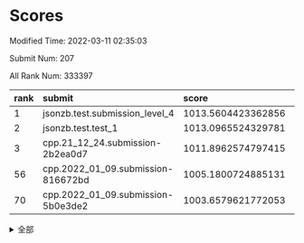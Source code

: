 # Scores

Modified Time: 2022-03-11 02:35:03

Submit Num: 207

All Rank Num: 333397

| rank |               submit               |       score        |       sigma        | pk_num |
| :--- | :--------------------------------- | :----------------- | :----------------- | :----- |
| 1    | jsonzb.test.submission_level_4     | 1013.5604423362856 | 0.807320041245534  | 6440   |
| 2    | jsonzb.test.test_1                 | 1013.0965524329781 | 0.807613606475642  | 6443   |
| 3    | cpp.21_12_24.submission-2b2ea0d7   | 1011.8962574797415 | 0.8028756411173128 | 6439   |
| 56   | cpp.2022_01_09.submission-816672bd | 1005.1800724885131 | 0.7260853373415468 | 6445   |
| 70   | cpp.2022_01_09.submission-5b0e3de2 | 1003.6579621772053 | 0.7104898584630553 | 6443   |


<details>
<summary>全部</summary>

| rank |                 submit                 |       score        |       sigma        | pk_num |
| :--- | :------------------------------------- | :----------------- | :----------------- | :----- |
| 1    | jsonzb.test.submission_level_4         | 1013.5604423362856 | 0.807320041245534  | 6440   |
| 2    | jsonzb.test.test_1                     | 1013.0965524329781 | 0.807613606475642  | 6443   |
| 3    | cpp.21_12_24.submission-2b2ea0d7       | 1011.8962574797415 | 0.8028756411173128 | 6439   |
| 4    | gobigger.level_3.submission_level_3_44 | 1011.6787428837421 | 0.7626750194835622 | 6444   |
| 5    | gobigger.level_3.submission_level_3_41 | 1011.4120451824776 | 0.7628297038616771 | 6441   |
| 6    | gobigger.level_3.submission_level_3_45 | 1011.36910782299   | 0.7818677612079161 | 6441   |
| 7    | gobigger.level_3.submission_level_3_11 | 1011.041597818327  | 0.7704175780488014 | 6446   |
| 8    | gobigger.level_3.submission_level_3_14 | 1010.9990415993631 | 0.7518176203026175 | 6443   |
| 9    | gobigger.level_3.submission_level_3_42 | 1010.9079469405493 | 0.7769505355741803 | 6443   |
| 10   | gobigger.level_3.submission_level_3_1  | 1010.9067473651525 | 0.7842476725356764 | 6441   |
| 11   | gobigger.level_3.submission_level_3_17 | 1010.8625731062637 | 0.797716919860078  | 6437   |
| 12   | gobigger.level_3.submission_level_3_46 | 1010.8590115361991 | 0.7675886755288296 | 6445   |
| 13   | gobigger.level_3.submission_level_3_30 | 1010.8518232426361 | 0.7562455597094878 | 6440   |
| 14   | gobigger.level_3.submission_level_3_5  | 1010.6950837379017 | 0.7635093532341886 | 6440   |
| 15   | gobigger.level_3.submission_level_3_23 | 1010.685432648763  | 0.7708956094642607 | 6446   |
| 16   | gobigger.level_3.submission_level_3_39 | 1010.6165087237289 | 0.7876068702264316 | 6448   |
| 17   | gobigger.level_3.submission_level_3_26 | 1010.565219768366  | 0.7509320023758401 | 6437   |
| 18   | gobigger.level_3.submission_level_3_6  | 1010.5523246015853 | 0.7867813839819696 | 6444   |
| 19   | gobigger.level_3.submission_level_3_25 | 1010.4545233726536 | 0.7785768482503197 | 6437   |
| 20   | gobigger.level_3.submission_level_3_4  | 1010.3634056497424 | 0.7659807662864143 | 6442   |
| 21   | gobigger.level_3.submission_level_3_43 | 1010.3423147701178 | 0.7646313807198172 | 6449   |
| 22   | gobigger.level_3.submission_level_3_48 | 1010.2838735653352 | 0.7787631096042944 | 6442   |
| 23   | gobigger.level_3.submission_level_3_13 | 1010.2217259620674 | 0.7475933956738354 | 6442   |
| 24   | gobigger.level_3.submission_level_3_36 | 1010.0884930575755 | 0.7711576002027211 | 6445   |
| 25   | gobigger.level_3.submission_level_3_7  | 1010.052625664717  | 0.7419154639754414 | 6442   |
| 26   | gobigger.level_3.submission_level_3_19 | 1010.0414808321676 | 0.7642905748074609 | 6442   |
| 27   | gobigger.level_3.submission_level_3_40 | 1010.0029130285865 | 0.7512936401205741 | 6438   |
| 28   | gobigger.level_3.submission_level_3_29 | 1009.9931947108113 | 0.7741261767939789 | 6443   |
| 29   | gobigger.level_3.submission_level_3_12 | 1009.987170319741  | 0.7527622257677808 | 6438   |
| 30   | gobigger.level_3.submission_level_3_24 | 1009.9844159338595 | 0.7593565341070573 | 6441   |
| 31   | gobigger.level_3.submission_level_3_16 | 1009.9538946297818 | 0.737939444247502  | 6439   |
| 32   | gobigger.level_3.submission_level_3_31 | 1009.8879272698639 | 0.7544450223121145 | 6442   |
| 33   | gobigger.level_3.submission_level_3_10 | 1009.8703761292725 | 0.75576704308941   | 6448   |
| 34   | gobigger.level_3.submission_level_3_35 | 1009.8466074676246 | 0.7431900376615431 | 6438   |
| 35   | gobigger.level_3.submission_level_3_3  | 1009.8313472282528 | 0.7361517770619683 | 6448   |
| 36   | gobigger.level_3.submission_level_3_49 | 1009.8235738840488 | 0.7574895905388467 | 6439   |
| 37   | gobigger.level_3.submission_level_3_37 | 1009.8079212969511 | 0.7688361038102212 | 6445   |
| 38   | gobigger.level_3.submission_level_3_20 | 1009.78821496179   | 0.7499044510643175 | 6443   |
| 39   | gobigger.level_3.submission_level_3_27 | 1009.7532435915083 | 0.7677502581741288 | 6443   |
| 40   | gobigger.level_3.submission_level_3_8  | 1009.7466386627389 | 0.7557047312414268 | 6443   |
| 41   | gobigger.level_3.submission_level_3_33 | 1009.7209316980145 | 0.7609071376075401 | 6447   |
| 42   | gobigger.level_3.submission_level_3_0  | 1009.5225513469817 | 0.7647578135493691 | 6438   |
| 43   | gobigger.level_3.submission_level_3_18 | 1009.4871193370847 | 0.7552261384835346 | 6441   |
| 44   | gobigger.level_3.submission_level_3_22 | 1009.4266580245223 | 0.7581030990308754 | 6439   |
| 45   | gobigger.level_3.submission_level_3_28 | 1009.4100412352943 | 0.7482897649009187 | 6441   |
| 46   | gobigger.level_3.submission_level_3_21 | 1009.3362451336898 | 0.7601568482559558 | 6441   |
| 47   | gobigger.level_3.submission_level_3_38 | 1009.108615951352  | 0.7503413578203156 | 6445   |
| 48   | gobigger.level_3.submission_level_3_34 | 1009.0382853096668 | 0.7623571683630614 | 6442   |
| 49   | gobigger.level_3.submission_level_3_32 | 1008.7475236439728 | 0.7645034196117817 | 6445   |
| 50   | gobigger.level_3.submission_level_3_2  | 1008.6022645931388 | 0.7322455660213119 | 6439   |
| 51   | gobigger.level_3.submission_level_3_9  | 1008.5617461459158 | 0.7507700382145381 | 6443   |
| 52   | gobigger.level_3.submission_level_3_15 | 1008.3291004689085 | 0.7532579636476079 | 6442   |
| 53   | gobigger.level_3.submission_level_3_47 | 1007.6943247902635 | 0.7481487613169598 | 6444   |
| 54   | gobigger.level_1.submission_level_1_11 | 1005.6629956901733 | 0.7272227029011252 | 6438   |
| 55   | gobigger.level_1.submission_level_1_34 | 1005.2756194292499 | 0.7206105033219643 | 6441   |
| 56   | cpp.2022_01_09.submission-816672bd     | 1005.1800724885131 | 0.7260853373415468 | 6445   |
| 57   | gobigger.level_1.submission_level_1_29 | 1005.145782683683  | 0.7236729619433    | 6447   |
| 58   | gobigger.level_1.submission_level_1_26 | 1005.0224659991629 | 0.7205226058709814 | 6444   |
| 59   | gobigger.level_1.submission_level_1_2  | 1004.8690274741307 | 0.7348355971800787 | 6443   |
| 60   | gobigger.level_1.submission_level_1_19 | 1004.6826155066167 | 0.7299456592762388 | 6447   |
| 61   | gobigger.level_1.submission_level_1_32 | 1004.6564668926823 | 0.7187574061205043 | 6442   |
| 62   | gobigger.level_1.submission_level_1_42 | 1004.0942951452798 | 0.7114693020462027 | 6442   |
| 63   | gobigger.level_1.submission_level_1_12 | 1003.9935438701386 | 0.7162398793921377 | 6441   |
| 64   | gobigger.level_1.submission_level_1_15 | 1003.8491532311083 | 0.7306794081576896 | 6445   |
| 65   | gobigger.level_1.submission_level_1_35 | 1003.8437792887362 | 0.735445756601954  | 6445   |
| 66   | gobigger.level_1.submission_level_1_6  | 1003.8158043254934 | 0.723784709116095  | 6445   |
| 67   | gobigger.level_1.submission_level_1_17 | 1003.794399467903  | 0.7175301197313677 | 6446   |
| 68   | gobigger.level_1.submission_level_1_46 | 1003.7909294279983 | 0.721163149093796  | 6444   |
| 69   | gobigger.level_1.submission_level_1_7  | 1003.7829213208013 | 0.7233186547382927 | 6445   |
| 70   | cpp.2022_01_09.submission-5b0e3de2     | 1003.6579621772053 | 0.7104898584630553 | 6443   |
| 71   | gobigger.level_1.submission_level_1_44 | 1003.6175834661145 | 0.7196308801902258 | 6440   |
| 72   | gobigger.level_1.submission_level_1_21 | 1003.6098173852226 | 0.7105445056714987 | 6445   |
| 73   | gobigger.level_1.submission_level_1_49 | 1003.5350200055394 | 0.7078448366240067 | 6444   |
| 74   | gobigger.level_1.submission_level_1_1  | 1003.5234216119976 | 0.7095813613815494 | 6443   |
| 75   | gobigger.level_1.submission_level_1_27 | 1003.4802419582363 | 0.7228268685011329 | 6439   |
| 76   | gobigger.level_1.submission_level_1_18 | 1003.4788972252571 | 0.714084343308763  | 6442   |
| 77   | gobigger.level_1.submission_level_1_30 | 1003.4699583409877 | 0.7170392647315594 | 6448   |
| 78   | gobigger.level_1.submission_level_1_9  | 1003.4665244219968 | 0.7098538657573923 | 6442   |
| 79   | gobigger.level_1.submission_level_1_45 | 1003.4656156970527 | 0.7207663918449763 | 6440   |
| 80   | gobigger.level_1.submission_level_1_37 | 1003.4356601410669 | 0.7191406503663927 | 6441   |
| 81   | gobigger.level_1.submission_level_1_16 | 1003.4274632802153 | 0.7161837311916233 | 6441   |
| 82   | gobigger.level_1.submission_level_1_3  | 1003.3827618198482 | 0.7149582168602133 | 6443   |
| 83   | gobigger.level_1.submission_level_1_13 | 1003.2922107054535 | 0.7225397180139445 | 6441   |
| 84   | gobigger.level_1.submission_level_1_33 | 1003.2834923959866 | 0.7169415119364558 | 6441   |
| 85   | gobigger.level_1.submission_level_1_48 | 1003.1928122695497 | 0.70926545797052   | 6441   |
| 86   | gobigger.level_1.submission_level_1_25 | 1003.1923737861448 | 0.7172743873115712 | 6443   |
| 87   | gobigger.level_1.submission_level_1_40 | 1003.0801249974586 | 0.7166497826291508 | 6439   |
| 88   | gobigger.level_1.submission_level_1_23 | 1003.0038652126726 | 0.7133513002771941 | 6441   |
| 89   | gobigger.level_1.submission_level_1_43 | 1002.9382589398438 | 0.7176077756275501 | 6438   |
| 90   | gobigger.level_1.submission_level_1_22 | 1002.9050862607569 | 0.7297542618054358 | 6441   |
| 91   | gobigger.level_1.submission_level_1_41 | 1002.8707788410541 | 0.7125500313569154 | 6436   |
| 92   | gobigger.level_1.submission_level_1_5  | 1002.7976739351636 | 0.7142668779362213 | 6443   |
| 93   | gobigger.level_1.submission_level_1_14 | 1002.7952587467081 | 0.7139180357767909 | 6443   |
| 94   | gobigger.level_1.submission_level_1_39 | 1002.7613857523602 | 0.7143136705092088 | 6447   |
| 95   | gobigger.level_1.submission_level_1_8  | 1002.758037470056  | 0.7227372880032294 | 6444   |
| 96   | gobigger.level_1.submission_level_1_31 | 1002.7405706285526 | 0.7163050337052981 | 6446   |
| 97   | gobigger.level_1.submission_level_1_4  | 1002.7074239645582 | 0.7144354770533653 | 6452   |
| 98   | gobigger.level_1.submission_level_1_10 | 1002.6196383733522 | 0.7053423432539604 | 6439   |
| 99   | gobigger.level_1.submission_level_1_38 | 1002.5911846419169 | 0.7146771650649703 | 6443   |
| 100  | gobigger.level_1.submission_level_1_0  | 1002.5667298952887 | 0.7153876100736822 | 6441   |
| 101  | gobigger.level_1.submission_level_1_28 | 1002.5507695055031 | 0.7174158768915669 | 6444   |
| 102  | gobigger.level_1.submission_level_1_24 | 1002.4539429431621 | 0.7157155095194885 | 6442   |
| 103  | gobigger.level_1.submission_level_1_20 | 1002.353260243033  | 0.7088319629258628 | 6443   |
| 104  | gobigger.level_1.submission_level_1_36 | 1002.2632949245713 | 0.7149841118048812 | 6442   |
| 105  | gobigger.level_1.submission_level_1_47 | 1002.1765912554739 | 0.7229932698432853 | 6442   |
| 106  | gobigger.random.submission_random_11   | 997.3452465933726  | 0.7177624262613562 | 6446   |
| 107  | gobigger.random.submission_random_29   | 997.2995522297585  | 0.6968625089264149 | 6442   |
| 108  | gobigger.random.submission_random_43   | 997.2771219575824  | 0.7079245839027168 | 6440   |
| 109  | gobigger.random.submission_random_31   | 997.1023717991516  | 0.6979904518191532 | 6439   |
| 110  | gobigger.random.submission_random_5    | 997.003763874769   | 0.7131876360694287 | 6436   |
| 111  | gobigger.random.submission_random_33   | 996.8464251840014  | 0.7182840879191563 | 6448   |
| 112  | gobigger.random.submission_random_19   | 996.8345809753345  | 0.7141200231352163 | 6445   |
| 113  | gobigger.random.submission_random_41   | 996.7970037529058  | 0.6999309339202562 | 6442   |
| 114  | gobigger.random.submission_random_49   | 996.6817013787154  | 0.703840355802404  | 6443   |
| 115  | gobigger.random.submission_random_46   | 996.6510177976811  | 0.6992513550240419 | 6443   |
| 116  | gobigger.random.submission_random_42   | 996.5624293744143  | 0.7132190036027767 | 6445   |
| 117  | gobigger.random.submission_random_30   | 996.5419697419477  | 0.7185821549331181 | 6446   |
| 118  | gobigger.random.submission_random_2    | 996.5358392015208  | 0.7169638019064564 | 6444   |
| 119  | gobigger.random.submission_random_40   | 996.4879093478025  | 0.706820606056565  | 6444   |
| 120  | gobigger.random.submission_random_26   | 996.468547912077   | 0.7183567168906594 | 6442   |
| 121  | gobigger.random.submission_random_16   | 996.4431620777893  | 0.7093685662721214 | 6444   |
| 122  | gobigger.random.submission_random_23   | 996.4160162465407  | 0.7238696746547527 | 6441   |
| 123  | gobigger.random.submission_random_47   | 996.3665232171543  | 0.7182233301560298 | 6443   |
| 124  | gobigger.random.submission_random_24   | 996.3579554157021  | 0.715010983659982  | 6443   |
| 125  | gobigger.random.submission_random_34   | 996.2484822635075  | 0.7057049350387387 | 6443   |
| 126  | gobigger.random.submission_random_38   | 996.1270529174666  | 0.7217675319012804 | 6449   |
| 127  | gobigger.random.submission_random_48   | 996.0961987688253  | 0.7001310389382929 | 6448   |
| 128  | gobigger.random.submission_random_22   | 996.0915066721428  | 0.7196619900989447 | 6440   |
| 129  | gobigger.random.submission_random_8    | 996.0454901547641  | 0.6965725210988277 | 6440   |
| 130  | gobigger.random.submission_random_13   | 996.0355601911525  | 0.7072911620827859 | 6441   |
| 131  | gobigger.random.submission_random_6    | 995.9714411522392  | 0.7180123868075498 | 6445   |
| 132  | gobigger.random.submission_random_4    | 995.9208236134679  | 0.7047278081521711 | 6444   |
| 133  | gobigger.random.submission_random_25   | 995.9092577873381  | 0.7193881438477674 | 6439   |
| 134  | gobigger.random.submission_random_45   | 995.8672031249607  | 0.7046802121754442 | 6440   |
| 135  | gobigger.random.submission_random_20   | 995.8061774164694  | 0.7125071362311908 | 6444   |
| 136  | gobigger.random.submission_random_7    | 995.7789361280677  | 0.7111587416252686 | 6440   |
| 137  | gobigger.random.submission_random_36   | 995.7449567420658  | 0.7204654802891922 | 6448   |
| 138  | gobigger.random.submission_random_0    | 995.7287815226922  | 0.7104403463123224 | 6443   |
| 139  | gobigger.random.submission_random_14   | 995.6668484136397  | 0.70424014970313   | 6442   |
| 140  | gobigger.random.submission_random_27   | 995.6036611407051  | 0.7220372821365932 | 6442   |
| 141  | gobigger.random.submission_random_12   | 995.5901415041064  | 0.7202756758287804 | 6440   |
| 142  | gobigger.random.submission_random_15   | 995.548680401855   | 0.708021254885078  | 6446   |
| 143  | gobigger.random.submission_random_32   | 995.5270039821842  | 0.7140916576403231 | 6440   |
| 144  | gobigger.random.submission_random_21   | 995.5002353876633  | 0.7207566318185917 | 6444   |
| 145  | gobigger.random.submission_random_39   | 995.4924828234223  | 0.7260097880785451 | 6438   |
| 146  | gobigger.random.submission_random_9    | 995.4699364076337  | 0.7047931584241786 | 6445   |
| 147  | gobigger.random.submission_random_3    | 995.417225771502   | 0.7086662466700903 | 6445   |
| 148  | gobigger.random.submission_random_35   | 995.4042687997296  | 0.7135442074714357 | 6442   |
| 149  | gobigger.random.submission_random_18   | 995.343450543321   | 0.7090078589240326 | 6444   |
| 150  | gobigger.random.submission_random_10   | 995.3385334224864  | 0.7250490529209348 | 6442   |
| 151  | gobigger.random.submission_random_37   | 995.1632114370705  | 0.7225195970662216 | 6442   |
| 152  | gobigger.random.submission_random_17   | 995.119822021286   | 0.7193710386665885 | 6439   |
| 153  | gobigger.random.submission_random_44   | 995.0595761246245  | 0.7109680414400661 | 6443   |
| 154  | gobigger.random.submission_random_28   | 995.05412642429    | 0.7184235350491287 | 6442   |
| 155  | gobigger.random.submission_random_1    | 994.79439605229    | 0.7076378308650013 | 6445   |
| 156  | gobigger.level_2.submission_level_2_48 | 993.8440067575301  | 0.7442480186709463 | 6440   |
| 157  | gobigger.level_2.submission_level_2_9  | 993.7330022201558  | 0.7471861765212222 | 6447   |
| 158  | gobigger.level_2.submission_level_2_28 | 993.598321792346   | 0.7434875486711072 | 6437   |
| 159  | gobigger.level_2.submission_level_2_36 | 992.9832727088067  | 0.7558456915154962 | 6444   |
| 160  | gobigger.level_2.submission_level_2_30 | 992.810557651284   | 0.744357217116468  | 6438   |
| 161  | gobigger.level_2.submission_level_2_19 | 992.6624818262937  | 0.7578250560283942 | 6439   |
| 162  | gobigger.level_2.submission_level_2_39 | 992.6453738430062  | 0.7495585683147449 | 6442   |
| 163  | gobigger.level_2.submission_level_2_49 | 992.6259210149536  | 0.7436228036685189 | 6445   |
| 164  | gobigger.level_2.submission_level_2_20 | 992.5819349216443  | 0.7531104451462802 | 6440   |
| 165  | gobigger.level_2.submission_level_2_45 | 992.5810130030441  | 0.7607484394053657 | 6447   |
| 166  | gobigger.level_2.submission_level_2_34 | 992.5722990882325  | 0.753068252930234  | 6444   |
| 167  | gobigger.level_2.submission_level_2_8  | 992.4581014373807  | 0.7459540012558418 | 6445   |
| 168  | gobigger.level_2.submission_level_2_11 | 992.457465880297   | 0.7379085710691741 | 6442   |
| 169  | gobigger.level_2.submission_level_2_47 | 992.3509026173209  | 0.7421053701302022 | 6442   |
| 170  | gobigger.level_2.submission_level_2_43 | 992.2844115016674  | 0.7403035758153472 | 6439   |
| 171  | gobigger.level_2.submission_level_2_41 | 992.2261489974624  | 0.7441651591705045 | 6437   |
| 172  | gobigger.level_2.submission_level_2_33 | 992.1594056462833  | 0.7361014224240247 | 6444   |
| 173  | gobigger.level_2.submission_level_2_6  | 992.1021491378838  | 0.758951640409429  | 6444   |
| 174  | gobigger.level_2.submission_level_2_35 | 992.0910598193094  | 0.7665960984783677 | 6445   |
| 175  | gobigger.level_2.submission_level_2_5  | 992.0668329043567  | 0.7560762156854287 | 6441   |
| 176  | gobigger.level_2.submission_level_2_18 | 992.0613870336056  | 0.7396943572053261 | 6445   |
| 177  | gobigger.level_2.submission_level_2_31 | 991.8148244810371  | 0.7459525420331476 | 6443   |
| 178  | gobigger.level_2.submission_level_2_10 | 991.8040228935919  | 0.7396506489908075 | 6442   |
| 179  | gobigger.level_2.submission_level_2_12 | 991.747363395921   | 0.7441353063243606 | 6438   |
| 180  | gobigger.level_2.submission_level_2_21 | 991.7169423620901  | 0.7672321683696477 | 6439   |
| 181  | gobigger.level_2.submission_level_2_38 | 991.6880518481141  | 0.7727004061644758 | 6440   |
| 182  | gobigger.level_2.submission_level_2_15 | 991.649429051149   | 0.7636296798475322 | 6441   |
| 183  | gobigger.level_2.submission_level_2_7  | 991.6459995405286  | 0.7543355091172842 | 6442   |
| 184  | gobigger.level_2.submission_level_2_4  | 991.617482900027   | 0.75525706287342   | 6446   |
| 185  | gobigger.level_2.submission_level_2_1  | 991.6040968832135  | 0.7395936963837532 | 6438   |
| 186  | gobigger.level_2.submission_level_2_3  | 991.5928114596618  | 0.7444178591283438 | 6444   |
| 187  | gobigger.level_2.submission_level_2_2  | 991.5766653790394  | 0.7434795280821015 | 6446   |
| 188  | gobigger.level_2.submission_level_2_40 | 991.5620112301466  | 0.7576198057712343 | 6443   |
| 189  | gobigger.level_2.submission_level_2_23 | 991.528257851247   | 0.7656240192944354 | 6442   |
| 190  | gobigger.level_2.submission_level_2_42 | 991.5095994678387  | 0.7378779455143507 | 6444   |
| 191  | gobigger.level_2.submission_level_2_27 | 991.4241112920927  | 0.7493967834000329 | 6445   |
| 192  | gobigger.level_2.submission_level_2_13 | 991.4210449930657  | 0.7526751751316159 | 6442   |
| 193  | gobigger.level_2.submission_level_2_0  | 991.4118504738633  | 0.7680515949149423 | 6441   |
| 194  | gobigger.level_2.submission_level_2_16 | 991.3966377940077  | 0.7518068328440665 | 6439   |
| 195  | gobigger.level_2.submission_level_2_14 | 991.3051135402648  | 0.7482818090637936 | 6445   |
| 196  | gobigger.level_2.submission_level_2_22 | 991.1448823321815  | 0.7523432911441501 | 6446   |
| 197  | gobigger.level_2.submission_level_2_44 | 991.1383186966102  | 0.7588973478445942 | 6439   |
| 198  | gobigger.level_2.submission_level_2_32 | 991.1259069324277  | 0.7459172771074207 | 6445   |
| 199  | gobigger.level_2.submission_level_2_24 | 990.932696008048   | 0.7479025050354315 | 6442   |
| 200  | gobigger.level_2.submission_level_2_25 | 990.9036404600681  | 0.7526316834432616 | 6438   |
| 201  | gobigger.level_2.submission_level_2_29 | 990.7861539981448  | 0.761823564223665  | 6445   |
| 202  | gobigger.level_2.submission_level_2_17 | 990.772070740517   | 0.7697275852961134 | 6440   |
| 203  | gobigger.level_2.submission_level_2_26 | 990.6508503362205  | 0.7583469086879012 | 6442   |
| 204  | gobigger.level_2.submission_level_2_46 | 990.6383058425398  | 0.7577367595538622 | 6442   |
| 205  | gobigger.level_2.submission_level_2_37 | 990.086573243201   | 0.758904730780585  | 6444   |
| 206  | gobigger.none.submission_none_0        | 976.9747115077105  | 1.3217510623926279 | 6443   |
| 207  | gobigger.none.submission_none_1        | 976.0287749097413  | 1.3988188534567665 | 6440   |

</details>